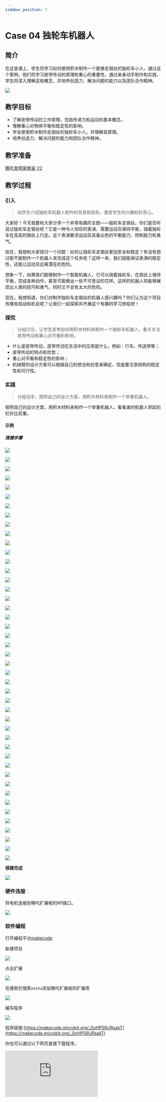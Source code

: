 ```yaml
---
sidebar_position: 5
---
```


# Case 04 独轮车机器人

## 简介

在这堂课上，学生将学习如何使用积木制作一个能够走钢丝的独轮车小人。通过这个案例，他们将学习皮带传动的原理和重心的重要性。通过亲身动手制作和实践，学生将深入理解这些概念，并培养创造力、解决问题的能力以及团队合作精神。

![](./images/nezha-inventors-kit-v2-case-04-01.png)

## 教学目标

- 了解皮带传动的工作原理，包括传递力和运动的基本概念。
- 理解重心对物体平衡和稳定性的影响。
- 学会使用积木制作走钢丝的独轮车小人，并理解其原理。
- 培养创造力、解决问题的能力和团队合作精神。

## 教学准备

[哪吒发明家套装 V2](https://www.elecfreaks.com/nezha-inventor-s-kit-v2-for-micro-bit.html)


## 教学过程

### 引入

>向学生介绍独轮车机器人制作的背景和目标，激发学生的兴趣和好奇心。

大家好！今天我要和大家分享一个非常有趣的主题——独轮车走钢丝。你们是否听说过独轮车走钢丝呢？它是一种令人惊叹的表演，需要运动员保持平衡，骑着独轮车在高高的钢丝上行走。这个表演要求运动员具备出色的平衡能力、控制能力和勇气。

现在，我想和大家探讨一个问题：如何让独轮车走钢丝更加安全和稳定？有没有想过能不能制作一个机器人来完成这个任务呢？这样一来，我们就能保证表演的稳定性，还能让运动员远离潜在的危险。

想象一下，如果我们能够制作一个智能机器人，它可以骑着独轮车，在钢丝上保持平衡，完成各种动作，甚至可能做出一些不可思议的花样。这样的机器人将能够展现出人类的技巧和勇气，同时又不会有太大的危险。

现在，我想知道，你们对制作独轮车走钢丝的机器人感兴趣吗？你们认为这个项目有哪些挑战和机会呢？让我们一起探索并开展这个有趣的学习旅程吧！

### 探究

>分组讨论，让学生思考如何用积木材料来制作一个独轮车机器人，重点关注皮带传动和重心对平衡的影响。

- 什么是皮带传动，皮带传动在生活中的应用是什么，例如：行车、传送带等；
- 皮带传动的特点和优势；
- 重心对平衡和稳定性的影响；
- 机械臂的设计方案可以根据自己的想法和创意来确定，但是要注意结构的稳定性和可行性。

### 实践

>分组动手，按照自己的设计方案，用积木材料来制作一个举重机器人。

按照自己的设计方案，用积木材料来制作一个举重机器人，看看谁的机器人举起的杠铃比较重。



#### 示例

##### 搭建步骤

![](./images/nezha-inventors-kit-v2-step-04-01.png)

![](./images/nezha-inventors-kit-v2-step-04-02.png)

![](./images/nezha-inventors-kit-v2-step-04-03.png)

![](./images/nezha-inventors-kit-v2-step-04-04.png)

![](./images/nezha-inventors-kit-v2-step-04-05.png)

![](./images/nezha-inventors-kit-v2-step-04-06.png)

![](./images/nezha-inventors-kit-v2-step-04-07.png)

![](./images/nezha-inventors-kit-v2-step-04-08.png)

![](./images/nezha-inventors-kit-v2-step-04-09.png)

![](./images/nezha-inventors-kit-v2-step-04-10.png)

![](./images/nezha-inventors-kit-v2-step-04-11.png)

![](./images/nezha-inventors-kit-v2-step-04-12.png)

![](./images/nezha-inventors-kit-v2-step-04-13.png)

![](./images/nezha-inventors-kit-v2-step-04-14.png)

![](./images/nezha-inventors-kit-v2-step-04-15.png)

![](./images/nezha-inventors-kit-v2-step-04-16.png)

![](./images/nezha-inventors-kit-v2-step-04-17.png)

![](./images/nezha-inventors-kit-v2-step-04-18.png)

![](./images/nezha-inventors-kit-v2-step-04-19.png)

![](./images/nezha-inventors-kit-v2-step-04-20.png)

![](./images/nezha-inventors-kit-v2-step-04-21.png)

![](./images/nezha-inventors-kit-v2-step-04-22.png)

![](./images/nezha-inventors-kit-v2-step-04-23.png)

![](./images/nezha-inventors-kit-v2-step-04-24.png)

![](./images/nezha-inventors-kit-v2-step-04-25.png)

![](./images/nezha-inventors-kit-v2-step-04-26.png)

![](./images/nezha-inventors-kit-v2-step-04-27.png)

![](./images/nezha-inventors-kit-v2-step-04-28.png)

![](./images/nezha-inventors-kit-v2-step-04-29.png)

![](./images/nezha-inventors-kit-v2-step-04-30.png)

![](./images/nezha-inventors-kit-v2-step-04-31.png)

![](./images/nezha-inventors-kit-v2-step-04-32.png)

![](./images/nezha-inventors-kit-v2-step-04-33.png)

![](./images/nezha-inventors-kit-v2-step-04-34.png)

![](./images/nezha-inventors-kit-v2-step-04-35.png)

![](./images/nezha-inventors-kit-v2-step-04-36.png)

![](./images/nezha-inventors-kit-v2-step-04-37.png)

![](./images/nezha-inventors-kit-v2-step-04-38.png)

![](./images/nezha-inventors-kit-v2-step-04-39.png)

![](./images/nezha-inventors-kit-v2-step-04-40.png)

![](./images/nezha-inventors-kit-v2-step-04-41.png)

![](./images/nezha-inventors-kit-v2-step-04-42.png)

![](./images/nezha-inventors-kit-v2-step-04-43.png)

![](./images/nezha-inventors-kit-v2-step-04-44.png)

![](./images/nezha-inventors-kit-v2-step-04-45.png)

**搭建完成**

![](./images/nezha-inventors-kit-v2-case-04-01.png)

### 硬件连接

将电机连接到哪吒扩展板的M1接口。

![](./images/nezha-inventors-kit-v2-case-07-02.png)

### 软件编程

打开编程平台[makecode](https://makecode.microbit.org/#)

新建项目

![](./images/nezha-inventors-kit-v2-case-19-03.png)

点击扩展

![](./images/nezha-inventors-kit-v2-case-19-04.png)



在搜索栏搜索`nezha`添加哪吒扩展板的扩展库

![](./images/nezha-inventors-kit-v2-case-19-06.png)

编写程序

![](./images/nezha-inventors-kit-v2-case-04-07.png)


程序链接:[https://makecode.microbit.org/_0oHP56URsakT](https://makecode.microbit.org/_0oHP56URsakT)

你也可以通过以下网页直接下载程序。

<div
    style={{
        position: 'relative',
        paddingBottom: '60%',
        overflow: 'hidden',
    }}
>
    <iframe
        src="https://makecode.microbit.org/_0oHP56URsakT"
        frameborder="0"
        sandbox="allow-popups allow-forms allow-scripts allow-same-origin"
        style={{
            position: 'absolute',
            width: '100%',
            height: '100%',
        }}
    />
</div>


### 展示

>分组展示，让每组的机器人开始走钢丝，比较各组的成果和效果。

#### 示例案例效果


按下micro:bit上的A键，机器人开始骑行，按下micro:bit上的B键，机器人停止骑行。

![](./images/nezha-inventors-kit-v2-case-04.gif)

### 反思

>分组分享，让每组的学生分享自己的制作过程和心得，总结自己遇到的问题和解决办法，评价自己的优点和不足。
